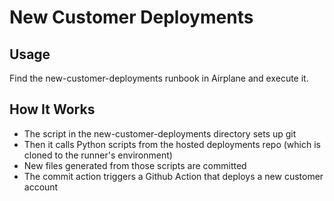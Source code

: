 # New Customer Deployments

## Usage
Find the new-customer-deployments runbook in Airplane and execute it.

## How It Works
* The script in the new-customer-deployments directory sets up git
* Then it calls Python scripts from the hosted deployments repo (which is cloned to the runner's environment)
* New files generated from those scripts are committed
* The commit action triggers a Github Action that deploys a new customer account

